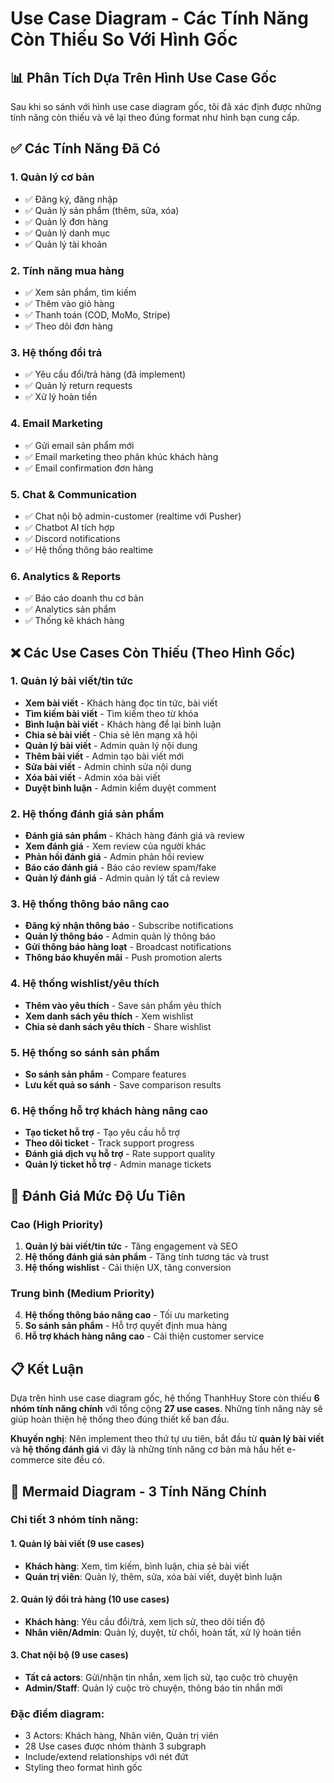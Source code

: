 # Use Case Diagram - Các Tính Năng Còn Thiếu So Với Hình Gốc

## 📊 Phân Tích Dựa Trên Hình Use Case Gốc

Sau khi so sánh với hình use case diagram gốc, tôi đã xác định được những tính năng còn thiếu và vẽ lại theo đúng format như hình bạn cung cấp.

## ✅ Các Tính Năng Đã Có

### 1. **Quản lý cơ bản**

- ✅ Đăng ký, đăng nhập
- ✅ Quản lý sản phẩm (thêm, sửa, xóa)
- ✅ Quản lý đơn hàng
- ✅ Quản lý danh mục
- ✅ Quản lý tài khoản

### 2. **Tính năng mua hàng**

- ✅ Xem sản phẩm, tìm kiếm
- ✅ Thêm vào giỏ hàng
- ✅ Thanh toán (COD, MoMo, Stripe)
- ✅ Theo dõi đơn hàng

### 3. **Hệ thống đổi trả**

- ✅ Yêu cầu đổi/trả hàng (đã implement)
- ✅ Quản lý return requests
- ✅ Xử lý hoàn tiền

### 4. **Email Marketing**

- ✅ Gửi email sản phẩm mới
- ✅ Email marketing theo phân khúc khách hàng
- ✅ Email confirmation đơn hàng

### 5. **Chat & Communication**

- ✅ Chat nội bộ admin-customer (realtime với Pusher)
- ✅ Chatbot AI tích hợp
- ✅ Discord notifications
- ✅ Hệ thống thông báo realtime

### 6. **Analytics & Reports**

- ✅ Báo cáo doanh thu cơ bản
- ✅ Analytics sản phẩm
- ✅ Thống kê khách hàng

## ❌ Các Use Cases Còn Thiếu (Theo Hình Gốc)

### 1. **Quản lý bài viết/tin tức**

- **Xem bài viết** - Khách hàng đọc tin tức, bài viết
- **Tìm kiếm bài viết** - Tìm kiếm theo từ khóa
- **Bình luận bài viết** - Khách hàng để lại bình luận
- **Chia sẻ bài viết** - Chia sẻ lên mạng xã hội
- **Quản lý bài viết** - Admin quản lý nội dung
- **Thêm bài viết** - Admin tạo bài viết mới
- **Sửa bài viết** - Admin chỉnh sửa nội dung
- **Xóa bài viết** - Admin xóa bài viết
- **Duyệt bình luận** - Admin kiểm duyệt comment

### 2. **Hệ thống đánh giá sản phẩm**

- **Đánh giá sản phẩm** - Khách hàng đánh giá và review
- **Xem đánh giá** - Xem review của người khác
- **Phản hồi đánh giá** - Admin phản hồi review
- **Báo cáo đánh giá** - Báo cáo review spam/fake
- **Quản lý đánh giá** - Admin quản lý tất cả review

### 3. **Hệ thống thông báo nâng cao**

- **Đăng ký nhận thông báo** - Subscribe notifications
- **Quản lý thông báo** - Admin quản lý thông báo
- **Gửi thông báo hàng loạt** - Broadcast notifications
- **Thông báo khuyến mãi** - Push promotion alerts

### 4. **Hệ thống wishlist/yêu thích**

- **Thêm vào yêu thích** - Save sản phẩm yêu thích
- **Xem danh sách yêu thích** - Xem wishlist
- **Chia sẻ danh sách yêu thích** - Share wishlist

### 5. **Hệ thống so sánh sản phẩm**

- **So sánh sản phẩm** - Compare features
- **Lưu kết quả so sánh** - Save comparison results

### 6. **Hệ thống hỗ trợ khách hàng nâng cao**

- **Tạo ticket hỗ trợ** - Tạo yêu cầu hỗ trợ
- **Theo dõi ticket** - Track support progress
- **Đánh giá dịch vụ hỗ trợ** - Rate support quality
- **Quản lý ticket hỗ trợ** - Admin manage tickets

## 🎯 Đánh Giá Mức Độ Ưu Tiên

### **Cao (High Priority)**

1. **Quản lý bài viết/tin tức** - Tăng engagement và SEO
2. **Hệ thống đánh giá sản phẩm** - Tăng tính tương tác và trust
3. **Hệ thống wishlist** - Cải thiện UX, tăng conversion

### **Trung bình (Medium Priority)**

4. **Hệ thống thông báo nâng cao** - Tối ưu marketing
5. **So sánh sản phẩm** - Hỗ trợ quyết định mua hàng
6. **Hỗ trợ khách hàng nâng cao** - Cải thiện customer service

## 📋 Kết Luận

Dựa trên hình use case diagram gốc, hệ thống ThanhHuy Store còn thiếu **6 nhóm tính năng chính** với tổng cộng **27 use cases**. Những tính năng này sẽ giúp hoàn thiện hệ thống theo đúng thiết kế ban đầu.

**Khuyến nghị**: Nên implement theo thứ tự ưu tiên, bắt đầu từ **quản lý bài viết** và **hệ thống đánh giá** vì đây là những tính năng cơ bản mà hầu hết e-commerce site đều có.

## 🎨 Mermaid Diagram - 3 Tính Năng Chính

### **Chi tiết 3 nhóm tính năng:**

#### 1. **Quản lý bài viết** (9 use cases)

- **Khách hàng**: Xem, tìm kiếm, bình luận, chia sẻ bài viết
- **Quản trị viên**: Quản lý, thêm, sửa, xóa bài viết, duyệt bình luận

#### 2. **Quản lý đổi trả hàng** (10 use cases)

- **Khách hàng**: Yêu cầu đổi/trả, xem lịch sử, theo dõi tiến độ
- **Nhân viên/Admin**: Quản lý, duyệt, từ chối, hoàn tất, xử lý hoàn tiền

#### 3. **Chat nội bộ** (9 use cases)

- **Tất cả actors**: Gửi/nhận tin nhắn, xem lịch sử, tạo cuộc trò chuyện
- **Admin/Staff**: Quản lý cuộc trò chuyện, thông báo tin nhắn mới

### **Đặc điểm diagram:**

- 3 Actors: Khách hàng, Nhân viên, Quản trị viên
- 28 Use cases được nhóm thành 3 subgraph
- Include/extend relationships với nét đứt
- Styling theo format hình gốc
